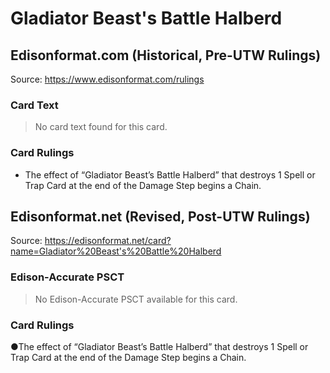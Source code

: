 # Gladiator Beast's Battle Halberd

## Edisonformat.com (Historical, Pre-UTW Rulings)

Source: https://www.edisonformat.com/rulings

### Card Text

> No card text found for this card.

### Card Rulings

*   The effect of “Gladiator Beast’s Battle Halberd” that destroys 1 Spell or Trap Card at the end of the Damage Step begins a Chain.

## Edisonformat.net (Revised, Post-UTW Rulings)

Source: https://edisonformat.net/card?name=Gladiator%20Beast's%20Battle%20Halberd

### Edison-Accurate PSCT

> No Edison-Accurate PSCT available for this card.

### Card Rulings

●The effect of “Gladiator Beast’s Battle Halberd” that destroys 1 Spell or Trap Card at the end of the Damage Step begins a Chain.
            